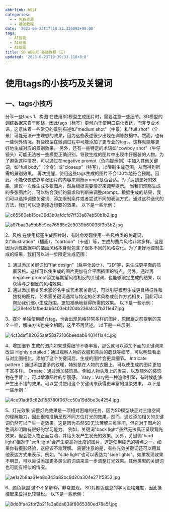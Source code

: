 ```yaml
---
abbrlink: b99f
categories:
  - - 免费资源
  - - 基础教程
date: '2023-06-23T17:58:22.326092+08:00'
tags:
  - AI智能
  - AI绘画
  - AI绘图
title: SD WEBUI 基础教程（三）
updated: '2023-6-23T19:39:33.118+8:0'
---
```

# 使用tags的小技巧及关键词

## 一、tags小技巧

分享一些tags
1、构图
在使用SD模型生成图片时，需要注意一些细节。SD模型的训练数据来自于网络，因此tags（标签）更倾向于使用口语化表达，而非专业术语。这意味着一些常见的景别描述如"medium shot"（中景）和"full shot"（全景）可能无法产生理想的效果，因为这些表述很少出现在训练数据中。然而，也有一些例外情况。有些模型在微调过程中可能添加了更专业的tags，这样就能够更好地生成对应的景别效果。
另外，还有一些特定的术语如"cowboy shot"（牛仔镜头）可能无法被一些模型正确识别，导致生成的图片中出现牛仔服装的人物。为了避免这种情况，可以通过在negative prompt（负向提示侧）中加入其他关键词，如"full body"（全身）或"closeup"（特写），以限制生成范围，从而得到所需的景别效果。
再次提醒，使用这些tags生成的图片不会100%地符合预期。因此，不能仅仅依靠单张图片的内容来判断prompt是否合适。为了达到更好的效果，建议一次性生成多张图片，然后根据需要情况来调整提示。
当我们观察生成的多张图片时，可以结合我们的需求和判断来调整prompt。根据生成的结果，我们可以选择调整关键词、添加限制条件或者尝试不同的表达方式。通过这种迭代的方法，我们可以逐渐接近想要的效果。
以下是一些示例：

![c65560eb15ce36d3b0afdcfd7ff33a87eb50b1b2.jpg](https://s2.loli.net/2023/06/23/NGwjYnQrl2xRmMz.jpg)

![a97baa3a5bb5c9ea76585c2e9039b60038f3b3b2.jpg](https://s2.loli.net/2023/06/23/G3iw921xyRpcF6J.jpg)

2、风格
在使用标签生成图片时，有时会发现使用一些风格类的关键词，如"illustration"（插画）、"cartoon"（卡通）等，生成的图片风格非常多样。这是因为训练数据中的插画风格本身就包含了很多不同的风格变化。为了更好地控制生成的结果，我们可以进一步限定生成范围：

1) 通过添加关键词如"flat design"（扁平化设计）、"2D"等，来生成更平面的插画风格。这样可以使生成的图片更加符合平面插画的特点。另外，通过再negative prompt添加与期望风格相反的关键词，也能够限定生成的结果，以获得与之相反的风格效果。
2) 通过添加相关艺术家的名字或艺术家关键词，可以引导模型生成更具特征性和独特的图片。艺术家关键词通常与特定的艺术风格或创作方式相关，因此可以帮助我们缩小生成范围，更加准确地获得所需的效果。
   以下是一些示例：
   ![39efe2fafbedab6403eb120db236afc37b311e47.jpg](https://s2.loli.net/2023/06/23/vVz4isJykpwIlHM.jpg)

3、媒介
单独使用媒介tag，也会出现风格非常多样的图片，原因跟之前提到的完全一样，解决方法也完全相同，这里不再赘述。
以下是一些示例：

![4cf3daf182025aaf58a72106beedab64014f1a4c.jpg](https://s2.loli.net/2023/06/23/dYKCDuUxAgL13Jw.jpg)

4、增加细节
生成的图片如果觉得细节不够丰富，那么就可以添加下面的关键词来改进
Highly detailed：通过观察人物的衣服和背后的蘑菇等细节，可以明显看出与对比图相比，添加了这个关键词后，生成的图片会更具细节。
Intricate pattern：通过添加更多的纹理，特别是在人物的衣服上，可以使生成的图片更加丰富多样。
Ornate：通过添加装饰品，例如人物头发上的发夹，以及额外的装饰物在手臂上，可以增添图片的华丽感。
Vary：Vary是一种渲染引擎，有时候能够产生出不错的效果。可以尝试使用这个关键词来获得更丰富的渲染效果。
以下是一些示例：

![4ce91adf9c82d158780f067cc50a19d8be3e4254.jpg](https://s2.loli.net/2023/06/23/Uxqz3polXdw1bGJ.jpg)

5、灯光效果
调整灯光效果是一项相对困难的任务，因为SD模型缺乏对三维空间的理解能力，因此很难准确呈现不同方位灯光的效果。然而，通过添加相关的关键词仍然可以产生一定效果。这是因为虽然SD无法理解三维空间，但它对于图片的色调和明暗有很好的学习能力。
例如，关键词"back light"虽然无法真正呈现背光效果，但会使人物正面变暗，并给头发产生发光的效果。另外，关键词"hard light"相对于"soft light"会产生更高对比度的图片，这是使用硬光的特点之一。如果你有摄影经验，这应该不难理解。
需要注意的是，有些光效关键词还可以用其他表达方式来表示。例如，"side light"也可以表达为"side lights"。如果发现效果不明显，可以尝试添加更多类似的词语来进一步调整灯光效果。其他类型的关键词也可能有相似的情况。

![ae1a2b8aa61ea8d343a82bc9d20a304e271f5853.jpg](https://s2.loli.net/2023/06/23/rmO2NRHQplA1yCI.jpg)

6、颜色氛围
这个不多解释，非常直观。
SD对颜色信息的学习没啥难度，因此操控起来显得比较轻松。
以下是一些示例：

![8dd8fa42fbf2b211e3a8da838f8065380ed78e5f.jpg](https://s2.loli.net/2023/06/23/SEHol1eauIVQpvh.jpg)
